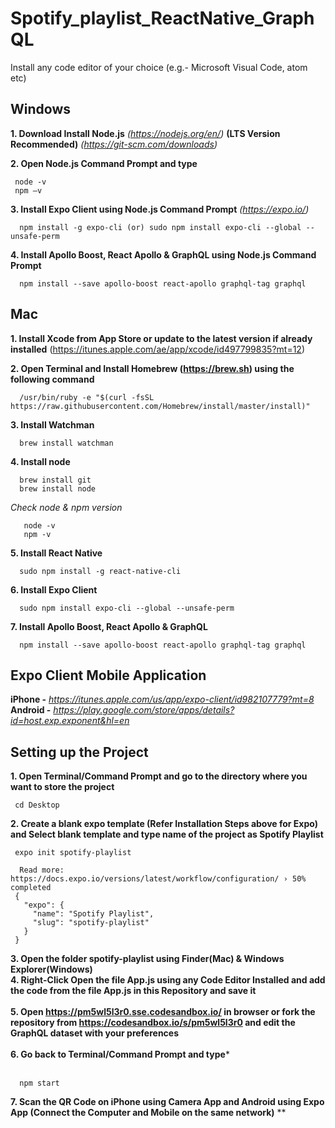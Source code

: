# Spotify_playlist_ReactNative_GraphQL

Install any code editor of your choice (e.g.- Microsoft Visual Code, atom etc)


## Windows
**1. Download Install Node.js** *(https://nodejs.org/en/)* **(LTS Version Recommended)** *(https://git-scm.com/downloads)* <br/>

**2. Open Node.js Command Prompt and type**
```
 node -v
 npm –v
``` 
**3. Install Expo Client using Node.js Command Prompt** *(https://expo.io/)*
```
  npm install -g expo-cli (or) sudo npm install expo-cli --global --unsafe-perm
```  
**4. Install Apollo Boost, React Apollo & GraphQL using Node.js Command Prompt**
```
  npm install --save apollo-boost react-apollo graphql-tag graphql
```


## Mac
**1. Install Xcode from App Store or update to the latest version if already installed** (https://itunes.apple.com/ae/app/xcode/id497799835?mt=12)

**2. Open Terminal and Install Homebrew (https://brew.sh) using the following command**
```
  /usr/bin/ruby -e "$(curl -fsSL https://raw.githubusercontent.com/Homebrew/install/master/install)"
```
**3. Install Watchman**
```
  brew install watchman
```
**4. Install node**
```
  brew install git
  brew install node
```
 *Check node & npm version*
 ```
    node -v
    npm -v
 ```
**5. Install React Native**
```
  sudo npm install -g react-native-cli
```
**6. Install Expo Client**
```
  sudo npm install expo-cli --global --unsafe-perm
```
**7. Install Apollo Boost, React Apollo & GraphQL**
```
  npm install --save apollo-boost react-apollo graphql-tag graphql
```



## Expo Client Mobile Application
**iPhone -** *https://itunes.apple.com/us/app/expo-client/id982107779?mt=8* <br/>
**Android -** *https://play.google.com/store/apps/details?id=host.exp.exponent&hl=en*

## Setting up the Project
**1. Open Terminal/Command Prompt and go to the directory where you want to store the project**
```
 cd Desktop
```
**2. Create a blank expo template (Refer Installation Steps above for Expo) and Select blank template and type name of the project as Spotify Playlist**
```
 expo init spotify-playlist
```
```
  Read more: https://docs.expo.io/versions/latest/workflow/configuration/ › 50% completed
 {
   "expo": {
     "name": "Spotify Playlist",
     "slug": "spotify-playlist"
   }
 }
```
**3. Open the folder spotify-playlist using Finder(Mac) & Windows Explorer(Windows)** <br/>
**4. Right-Click Open the file App.js using any Code Editor Installed and add the code from the file App.js in this Repository and save it** <br/>
<br/>
**5. Open https://pm5wl5l3r0.sse.codesandbox.io/ in browser or fork the repository from https://codesandbox.io/s/pm5wl5l3r0 and edit the GraphQL dataset with your preferences** <br/>
<br/>
**6. Go back to Terminal/Command Prompt and type*** <br/>
<br/>
```
  npm start
```
**7. Scan the QR Code on iPhone using Camera App and Android using Expo App (Connect the Computer and Mobile on the same network)**
**


